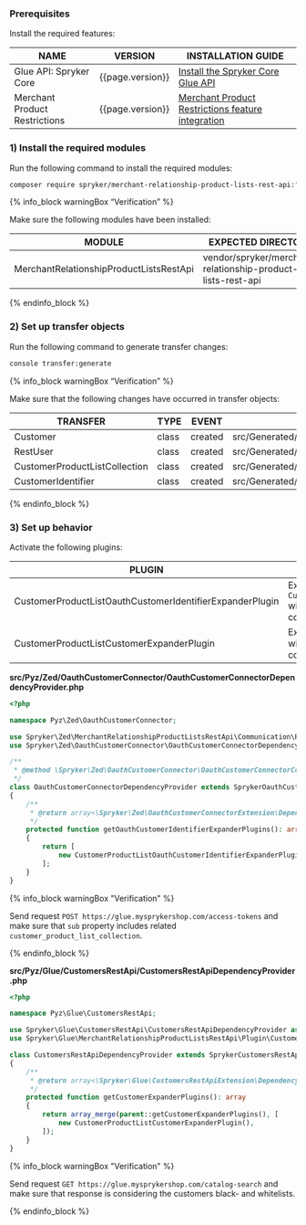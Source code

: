 ### Prerequisites

Install the required features:

| NAME                          | VERSION          | INSTALLATION GUIDE                                                                                                                                                                       |
|-------------------------------|------------------|-----------------------------------------------------------------------------------------------------------------------------------------------------------------------------------------|
| Glue API: Spryker Core        | {{page.version}} | [Install the Spryker Core Glue API](/docs/pbc/all/miscellaneous/{{page.version}}/install-and-upgrade/install-glue-api/install-the-spryker-core-glue-api.html)                  |
| Merchant Product Restrictions | {{page.version}} | [Merchant Product Restrictions feature integration](/docs/pbc/all/merchant-management/{{page.version}}/base-shop/install-and-upgrade/install-the-merchant-product-restrictions-feature.html)  |

### 1) Install the required modules

Run the following command to install the required modules:

```bash
composer require spryker/merchant-relationship-product-lists-rest-api:"^0.1.0" --update-with-dependencies
```

{% info_block warningBox “Verification” %}

Make sure the following modules have been installed:

| MODULE                                  | EXPECTED DIRECTORY                                          |
|-----------------------------------------|-------------------------------------------------------------|
| MerchantRelationshipProductListsRestApi | vendor/spryker/merchant-relationship-product-lists-rest-api |

{% endinfo_block %}

### 2) Set up transfer objects

Run the following command to generate transfer changes:

```bash
console transfer:generate
```

{% info_block warningBox “Verification” %}

Make sure that the following changes have occurred in transfer objects:

| TRANSFER                        | TYPE   | EVENT    | PATH                                                                    |
|---------------------------------|--------|----------|-------------------------------------------------------------------------|
| Customer                        | class  | created  | src/Generated/Shared/Transfer/RestCatalogSearchAttributesTransfer       |
| RestUser                        | class  | created  | src/Generated/Shared/Transfer/RestCatalogSearchSortTransfer             |
| CustomerProductListCollection   | class  | created  | src/Generated/Shared/Transfer/RestCatalogSearchPaginationTransfer       |
| CustomerIdentifier              | class  | created  | src/Generated/Shared/Transfer/RestCatalogSearchAbstractProductsTransfer |

{% endinfo_block %}

### 3) Set up behavior

Activate the following plugins:

| PLUGIN                                                   | SPECIFICATION                                                                | PREREQUISITES | NAMESPACE                                                                                        |
|----------------------------------------------------------|------------------------------------------------------------------------------|---------------|--------------------------------------------------------------------------------------------------|
| CustomerProductListOauthCustomerIdentifierExpanderPlugin | Expands `CustomerIdentifierTransfer` with customers product list collection. | None          | Spryker\Zed\MerchantRelationshipProductListsRestApi\Communication\Plugin\OauthCustomerConnector  |
| CustomerProductListCustomerExpanderPlugin                | Expands `CustomerTransfer` with customer's product list collection.          | None          | Spryker\Glue\MerchantRelationshipProductListsRestApi\Plugin\CustomersRestApi                     |


**src/Pyz/Zed/OauthCustomerConnector/OauthCustomerConnectorDependencyProvider.php**

```php
<?php

namespace Pyz\Zed\OauthCustomerConnector;

use Spryker\Zed\MerchantRelationshipProductListsRestApi\Communication\Plugin\OauthCustomerConnector\CustomerProductListOauthCustomerIdentifierExpanderPlugin;
use Spryker\Zed\OauthCustomerConnector\OauthCustomerConnectorDependencyProvider as SprykerOauthCustomerConnectorDependencyProvider;

/**
 * @method \Spryker\Zed\OauthCustomerConnector\OauthCustomerConnectorConfig getConfig()
 */
class OauthCustomerConnectorDependencyProvider extends SprykerOauthCustomerConnectorDependencyProvider
{
    /**
     * @return array<\Spryker\Zed\OauthCustomerConnectorExtension\Dependency\Plugin\OauthCustomerIdentifierExpanderPluginInterface>
     */
    protected function getOauthCustomerIdentifierExpanderPlugins(): array
    {
        return [
            new CustomerProductListOauthCustomerIdentifierExpanderPlugin(),
        ];
    }
}
```

{% info_block warningBox "Verification" %}

Send request `POST https://glue.mysprykershop.com/access-tokens` and make sure that `sub` property includes related `customer_product_list_collection`.

{% endinfo_block %}

**src/Pyz/Glue/CustomersRestApi/CustomersRestApiDependencyProvider.php**

```php
<?php

namespace Pyz\Glue\CustomersRestApi;

use Spryker\Glue\CustomersRestApi\CustomersRestApiDependencyProvider as SprykerCustomersRestApiDependencyProvider;
use Spryker\Glue\MerchantRelationshipProductListsRestApi\Plugin\CustomersRestApi\CustomerProductListCustomerExpanderPlugin;

class CustomersRestApiDependencyProvider extends SprykerCustomersRestApiDependencyProvider
{
    /**
     * @return array<\Spryker\Glue\CustomersRestApiExtension\Dependency\Plugin\CustomerExpanderPluginInterface>
     */
    protected function getCustomerExpanderPlugins(): array
    {
        return array_merge(parent::getCustomerExpanderPlugins(), [
            new CustomerProductListCustomerExpanderPlugin(),
        ]);
    }
}
```

{% info_block warningBox "Verification" %}

Send request `GET https://glue.mysprykershop.com/catalog-search` and make sure that response is considering the customers black- and whitelists.

{% endinfo_block %}
